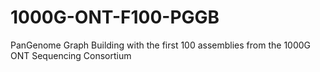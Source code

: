 # 1000G-ONT-F100-PGGB
PanGenome Graph Building with the first 100 assemblies from the 1000G ONT Sequencing Consortium

